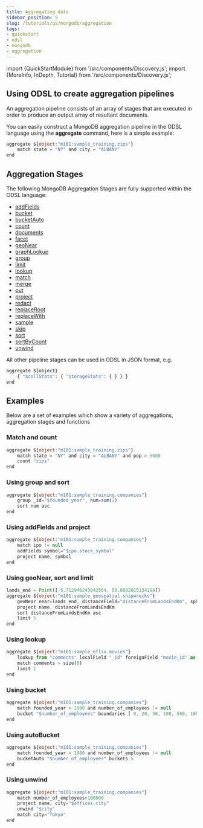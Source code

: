 ```yaml
---
title: Aggregating data
sidebar_position: 5
slug: /tutorials/qs/mongodb/aggregation
tags:
- quickstart
- odsl
- mongodb
- aggregation
---
```

import {QuickStartModule} from '/src/components/Discovery.js';
import {MoreInfo, InDepth, Tutorial} from '/src/components/Discovery.js';

<QuickStartModule text="This quickstart module gives an a comprehensive overview on aggregating data using the MongoDB aggregation pipeline." />

## Using ODSL to create aggregation pipelines

An aggregation pipeline consists of an array of stages that are executed in order to produce an output array of resultant documents.

You can easily construct a MongoDB aggregation pipeline in the ODSL language using the **aggregate** command, here is a simple example:

```js
aggregate ${object:"m101:sample_training.zips"}
    match state = "NY" and city = "ALBANY"
end
```

## Aggregation Stages
The following MongoDB Aggregation Stages are fully supported within the ODSL language:
* [addFields](/docs/odsl/stages/addFields)
* [bucket](/docs/odsl/stages/bucket)
* [bucketAuto](/docs/odsl/stages/bucketAuto)
* [count](/docs/odsl/stages/count)
* [documents](/docs/odsl/stages/documents)
* [facet](/docs/odsl/stages/facet)
* [geoNear](/docs/odsl/stages/geoNear)
* [graphLookup](/docs/odsl/stages/graphLookup)
* [group](/docs/odsl/stages/group)
* [limit](/docs/odsl/stages/limit)
* [lookup](/docs/odsl/stages/lookup)
* [match](/docs/odsl/stages/match)
* [merge](/docs/odsl/stages/merge)
* [out](/docs/odsl/stages/out)
* [project](/docs/odsl/stages/project)
* [redact](/docs/odsl/stages/redact)
* [replaceRoot](/docs/odsl/stages/replaceRoot)
* [replaceWith](/docs/odsl/stages/replaceRoot)
* [sample](/docs/odsl/stages/sample)
* [skip](/docs/odsl/stages/skip)
* [sort](/docs/odsl/stages/sort)
* [sortByCount](/docs/odsl/stages/sortByCount)
* [unwind](/docs/odsl/stages/unwind)

All other pipeline stages can be used in ODSL in JSON format, e.g.

```js
aggregate ${object}
    { "$collStats": { "storageStats": { } } }
end
```

## Examples

Below are a set of examples which show a variety of aggregations, aggregation stages and functions

### Match and count
```js
aggregate ${object:"m101:sample_training.zips"}
    match state = "NY" and city = "ALBANY" and pop > 5000
    count "zips"
end
```

### Using group and sort
```js
aggregate ${object:"m101:sample_training.companies"}
    group _id="$founded_year", num=sum(1)
    sort num asc
end
```

### Using addFields and project
```js
aggregate ${object:"m101:sample_training.companies"}
    match ipo != null
    addFields symbol="$ipo.stock_symbol"
    project name, symbol
end
```

### Using geoNear, sort and limit
```js
lands_end = Point([-5.712946243042564, 50.0692015134188])
aggregate ${object:"m101:sample_geospatial.shipwrecks"}
    geoNear near=lands_end, distanceField="distanceFromLandsEndKm", spherical=true, distanceMultiplier=0.000156786
    project name, distanceFromLandsEndKm
    sort distanceFromLandsEndKm asc
    limit 5
end
```

### Using lookup
```js
aggregate ${object:"m101:sample_mflix.movies"}
    lookup from "comments" localField "_id" foreignField "movie_id" as "comments"
    match comments > size(0)
    limit 1
end
```

### Using bucket
```js
aggregate ${object:"m101:sample_training.companies"}
    match founded_year > 1980 and number_of_employees != null
    bucket "$number_of_employees" boundaries [ 0, 20, 50, 100, 500, 1000, Infinity ] 
end
```

### Using autoBucket
```js
aggregate ${object:"m101:sample_training.companies"}
    match founded_year > 1980 and number_of_employees != null
    bucketAuto "$number_of_employees" buckets 5
end
```

### Using unwind
```js
aggregate ${object:"m101:sample_training.companies"}
    match number_of_employees>100000
    project name, city="$offices.city"
    unwind "$city"
    match city="Tokyo"
end
```